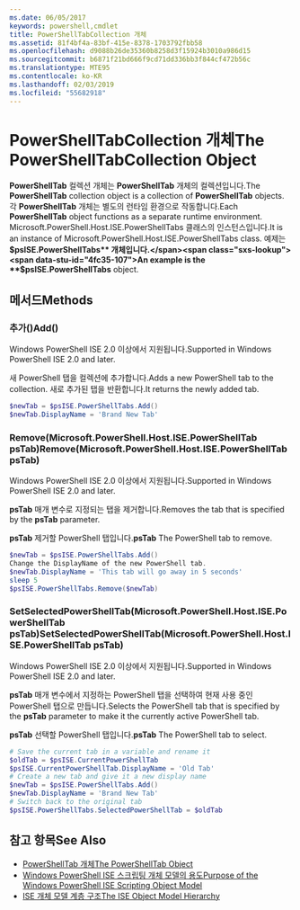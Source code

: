 ```yaml
---
ms.date: 06/05/2017
keywords: powershell,cmdlet
title: PowerShellTabCollection 개체
ms.assetid: 81f4bf4a-83bf-415e-8378-1703792fbb58
ms.openlocfilehash: d9088b26de35360b8258d3f15924b3010a986d15
ms.sourcegitcommit: b6871f21bd666f9cd71dd336bb3f844cf472b56c
ms.translationtype: MTE95
ms.contentlocale: ko-KR
ms.lasthandoff: 02/03/2019
ms.locfileid: "55682918"
---
```

# <a name="the-powershelltabcollection-object"></a><span data-ttu-id="4fc35-103">PowerShellTabCollection 개체</span><span class="sxs-lookup"><span data-stu-id="4fc35-103">The PowerShellTabCollection Object</span></span>

<span data-ttu-id="4fc35-104">**PowerShellTab** 컬렉션 개체는 **PowerShellTab** 개체의 컬렉션입니다.</span><span class="sxs-lookup"><span data-stu-id="4fc35-104">The **PowerShellTab** collection object is a collection of **PowerShellTab** objects.</span></span> <span data-ttu-id="4fc35-105">각 **PowerShellTab** 개체는 별도의 런타임 환경으로 작동합니다.</span><span class="sxs-lookup"><span data-stu-id="4fc35-105">Each **PowerShellTab** object functions as a separate runtime environment.</span></span> <span data-ttu-id="4fc35-106">Microsoft.PowerShell.Host.ISE.PowerShellTabs 클래스의 인스턴스입니다.</span><span class="sxs-lookup"><span data-stu-id="4fc35-106">It is an instance of Microsoft.PowerShell.Host.ISE.PowerShellTabs class.</span></span> <span data-ttu-id="4fc35-107">예제는 **$psISE.PowerShellTabs** 개체입니다.</span><span class="sxs-lookup"><span data-stu-id="4fc35-107">An example is the **$psISE.PowerShellTabs** object.</span></span>

## <a name="methods"></a><span data-ttu-id="4fc35-108">메서드</span><span class="sxs-lookup"><span data-stu-id="4fc35-108">Methods</span></span>

### <a name="add"></a><span data-ttu-id="4fc35-109">추가\(\)</span><span class="sxs-lookup"><span data-stu-id="4fc35-109">Add\(\)</span></span>

<span data-ttu-id="4fc35-110">Windows PowerShell ISE 2.0 이상에서 지원됩니다.</span><span class="sxs-lookup"><span data-stu-id="4fc35-110">Supported in Windows PowerShell ISE 2.0 and later.</span></span>

<span data-ttu-id="4fc35-111">새 PowerShell 탭을 컬렉션에 추가합니다.</span><span class="sxs-lookup"><span data-stu-id="4fc35-111">Adds a new PowerShell tab to the collection.</span></span> <span data-ttu-id="4fc35-112">새로 추가된 탭을 반환합니다.</span><span class="sxs-lookup"><span data-stu-id="4fc35-112">It returns the newly added tab.</span></span>

```powershell
$newTab = $psISE.PowerShellTabs.Add()
$newTab.DisplayName = 'Brand New Tab'
```

### <a name="removemicrosoftpowershellhostisepowershelltab-pstab"></a><span data-ttu-id="4fc35-113">Remove\(Microsoft.PowerShell.Host.ISE.PowerShellTab psTab\)</span><span class="sxs-lookup"><span data-stu-id="4fc35-113">Remove\(Microsoft.PowerShell.Host.ISE.PowerShellTab psTab\)</span></span>

<span data-ttu-id="4fc35-114">Windows PowerShell ISE 2.0 이상에서 지원됩니다.</span><span class="sxs-lookup"><span data-stu-id="4fc35-114">Supported in Windows PowerShell ISE 2.0 and later.</span></span>

<span data-ttu-id="4fc35-115">**psTab** 매개 변수로 지정되는 탭을 제거합니다.</span><span class="sxs-lookup"><span data-stu-id="4fc35-115">Removes the tab that is specified by the **psTab** parameter.</span></span>

<span data-ttu-id="4fc35-116">**psTab** 제거할 PowerShell 탭입니다.</span><span class="sxs-lookup"><span data-stu-id="4fc35-116">**psTab** The PowerShell tab to remove.</span></span>

```powershell
$newTab = $psISE.PowerShellTabs.Add()
Change the DisplayName of the new PowerShell tab.
$newTab.DisplayName = 'This tab will go away in 5 seconds'
sleep 5
$psISE.PowerShellTabs.Remove($newTab)
```

### <a name="setselectedpowershelltabmicrosoftpowershellhostisepowershelltab-pstab"></a><span data-ttu-id="4fc35-117">SetSelectedPowerShellTab\(Microsoft.PowerShell.Host.ISE.PowerShellTab psTab\)</span><span class="sxs-lookup"><span data-stu-id="4fc35-117">SetSelectedPowerShellTab\(Microsoft.PowerShell.Host.ISE.PowerShellTab psTab\)</span></span>

<span data-ttu-id="4fc35-118">Windows PowerShell ISE 2.0 이상에서 지원됩니다.</span><span class="sxs-lookup"><span data-stu-id="4fc35-118">Supported in Windows PowerShell ISE 2.0 and later.</span></span>

<span data-ttu-id="4fc35-119">**psTab** 매개 변수에서 지정하는 PowerShell 탭을 선택하여 현재 사용 중인 PowerShell 탭으로 만듭니다.</span><span class="sxs-lookup"><span data-stu-id="4fc35-119">Selects the PowerShell tab that is specified by the **psTab** parameter to make it the currently active PowerShell tab.</span></span>

<span data-ttu-id="4fc35-120">**psTab** 선택할 PowerShell 탭입니다.</span><span class="sxs-lookup"><span data-stu-id="4fc35-120">**psTab** The PowerShell tab to select.</span></span>

```powershell
# Save the current tab in a variable and rename it
$oldTab = $psISE.CurrentPowerShellTab
$psISE.CurrentPowerShellTab.DisplayName = 'Old Tab'
# Create a new tab and give it a new display name
$newTab = $psISE.PowerShellTabs.Add()
$newTab.DisplayName = 'Brand New Tab'
# Switch back to the original tab
$psISE.PowerShellTabs.SelectedPowerShellTab = $oldTab
```

## <a name="see-also"></a><span data-ttu-id="4fc35-121">참고 항목</span><span class="sxs-lookup"><span data-stu-id="4fc35-121">See Also</span></span>

- [<span data-ttu-id="4fc35-122">PowerShellTab 개체</span><span class="sxs-lookup"><span data-stu-id="4fc35-122">The PowerShellTab Object</span></span>](The-PowerShellTab-Object.md)
- [<span data-ttu-id="4fc35-123">Windows PowerShell ISE 스크립팅 개체 모델의 용도</span><span class="sxs-lookup"><span data-stu-id="4fc35-123">Purpose of the Windows PowerShell ISE Scripting Object Model</span></span>](Purpose-of-the-Windows-PowerShell-ISE-Scripting-Object-Model.md)
- [<span data-ttu-id="4fc35-124">ISE 개체 모델 계층 구조</span><span class="sxs-lookup"><span data-stu-id="4fc35-124">The ISE Object Model Hierarchy</span></span>](The-ISE-Object-Model-Hierarchy.md)